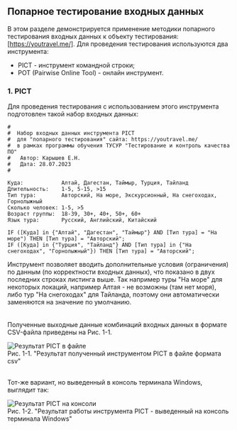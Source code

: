 ## Попарное тестирование входных данных

В этом разделе демонстрируется применение методики попарного тестирования входных данных к объекту тестирования: [https://youtravel.me/]. 
Для проведения тестирования используются два инструмента:
- PICT - инструмент командной строки;
- POT (Pairwise Online Tool) - онлайн инструмент.

### 1. PICT

Для проведения тестирования с использованием этого инструмента подготовлен такой набор входных данных:
```
#
#  Набор входных данных инструмента PICT
#  для "попарного тестирования" сайта: https://youtravel.me/
#  в рамках программы обучения ТУСУР "Тестирование и контроль качества ПО"
#	Автор: Карышев Е.Н.
#	Дата: 28.07.2023
#

Куда:            Алтай, Дагестан, Таймыр, Турция, Тайланд
Длительность:    1-5, 5-15, >15
Тип тура:        Авторский, На море, Экскурсионный, На снегоходах, Горнолыжный
Сколько человек: 1-5, >5
Возраст группы:  18-39, 30+, 40+, 50+, 60+
Язык тура:       Русский, Английский, Китайский

IF ([Куда] in {"Алтай", "Дагестан", "Таймыр"} AND [Тип тура] = "На море") THEN [Тип тура] = "Авторский";
IF ([Куда] in {"Турция", "Тайланд"} AND [Тип тура] in {"На снегоходах", "Горнолыжный"}) THEN [Тип тура] = "Авторский";

```
Инструмент позволяет вводить дополнительные условия (ограничения) по данным (по корректности входных данных), что показано в двух последних строках листинга выше.
Так например туры "На море" для некоторых локаций, например Алтая - не возможны (там нет моря), либо тур "На снегоходах" для Тайланда, поэтому они автоматически заменяются на значение по умолчанию.    
<br><br>
Полученные выходные данные комбинаций входных данных в формате CSV-файла приведены на Рис. 1-1.

![Результат PICT в файле](https://github.com/tsf-soft/SoftwareQA/assets/6228605/90313aeb-8e0b-412e-b6b4-7dfc5e406292  "Результат полученный инструментом PICT в csv-файле") <br>
Рис. 1-1. "Результат полученный инструментом PICT в файле формата csv"
<br><br>

Тот-же вариант, но выведенный в консоль терминала Windows, выглядит так:

![Результат PICT на консоли](https://github.com/tsf-soft/SoftwareQA/assets/6228605/99633a9c-1542-40d4-a21a-fb420012a25b "Результат полученный инструментом PICT в csv-файле") <br>
Рис. 1-2. "Результат работы инструмента PICT - выведенный на консоль терминала Windows"

